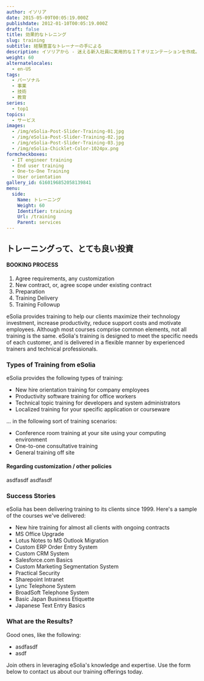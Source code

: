 ```yaml
---
author: イソリア
date: 2015-05-09T00:05:19.000Z
publishdate: 2012-01-10T00:05:19.000Z
draft: false
title: 効果的なトレニング
slug: training
subtitle: 経験豊富なトレーナーの手による
description: イソリアから - 迷える新入社員に実用的なＩＴオリエンテーションを作成。初歩的ものから専門的なトレーニングまで
weight: 60
alternatelocales:
  - en-US
tags:
  - パーソナル
  - 事業
  - 技術
  - 教育
series:
  - top1
topics:
  - サービス
images:
  - /img/eSolia-Post-Slider-Training-01.jpg
  - /img/eSolia-Post-Slider-Training-02.jpg
  - /img/eSolia-Post-Slider-Training-03.jpg
  - /img/eSolia-Chicklet-Color-1024px.png
formcheckboxes:
  - IT engineer training
  - End user training
  - One-to-One Training
  - User orientation
gallery_id: 6160196852058139841
menu:
  side:
    Name: トレーニング
    Weight: 60
    Identifier: training
    Url: /training
    Parent: services
---
```


## トレーニングって、とても良い投資

<div class="esolia-card-panel teal darken-4 z-depth-1">
  <h4 class="center green-text text-accent-3">BOOKING PROCESS</h4>
    <ol>
      <li class="white-text">Agree requirements, any customization</li>
      <li class="white-text">New contract, or, agree scope under existing contract</li>
      <li class="white-text">Preparation</li>
      <li class="white-text">Training Delivery</li>
      <li class="white-text">Training Followup</li>
    </ol>
</div>

eSolia provides training to help our clients maximize their technology investment, increase productivity, reduce support costs and motivate employees. Although most courses comprise common elements, not all training is the same. eSolia's training is designed to meet the specific needs of each customer, and is delivered in a flexible manner by experienced trainers and technical professionals.

### Types of Training from eSolia

eSolia provides the following types of training:

* New hire orientation training for company employees
* Productivity software training for office workers
* Technical topic training for developers and system administrators
* Localized training for your specific application or courseware

... in the following sort of training scenarios:  

* Conference room training at your site using your computing environment
* One-to-one consultative training
* General training off site

#### Regarding customization / other policies

asdfasdf asdfasdf

### Success Stories

eSolia has been delivering training to its clients since 1999. Here's a sample of the courses we've delivered:

* New hire training for almost all clients with ongoing contracts
* MS Office Upgrade
* Lotus Notes to MS Outlook Migration
* Custom ERP Order Entry System
* Custom CRM System
* Salesforce.com Basics
* Custom Marketing Segmentation System
* Practical Security
* Sharepoint Intranet
* Lync Telephone System
* BroadSoft Telephone System
* Basic Japan Business Etiquette
* Japanese Text Entry Basics

### What are the Results?

Good ones, like the following:

* asdfasdf
* asdf

Join others in leveraging eSolia's knowledge and expertise. Use the form below to contact us about our training offerings today.

